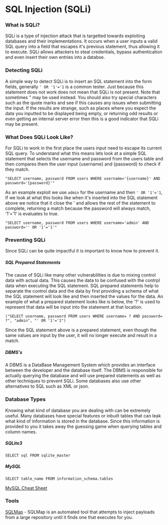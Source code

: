 # SQL Injection (SQLi)

### What is SQLi?
SQLi is a type of injection attack that is targetted towards exploiting databases and their implementations. It occurs when a user inputs a valid SQL query into a field that escapes it's previous statement, thus allowing it to execute. SQLi allows attackers to steal credentials, bypass authentication and even insert their own entries into a databse.

### Detecting SQLi
A simple way to detect SQLi is to insert an SQL statement into the form fields, generally `' OR '1'='1` is a common tester. Just because this statement does not work does not mean that SQLi is not present. Note that sometimes " may be used instead. You should also try special characters such as the quote marks and see if this causes any issues when submitting the input. If the results are strange, such as places where you expect the data you inputted to be displayed being empty, or returning odd results or even getting an internal server error then this is a good indicator that SQLi may be present.

### What Does SQLi Look Like?
For SQLi to work in the first place the users input need to escape its current SQL query. To understand what this means lets look at a simple SQL statement that selects the username and password from the users table and then compares them the user input {username} and {password} to check if they match.

`"SELECT username, password FROM users WHERE username='{username}' AND password='{password}'"`

As an example exploit we use `admin` for the username and then `' OR '1'='1`, If we look at what this looks like when it's inserted into the SQL statement above we notice that it close the ' and allows the rest of the statement to complete, returning a match because the password will always match, '1'='1' is evaluates to true.

`"SELECT username, password FROM users WHERE username='admin' AND password='' OR '1'='1'"`

### Preventing SQLi
Since SQLi can be quite impactful it is important to know how to prevent it.

##### SQL Prepared Statements
The cause of SQLi like many other vulnerabilities is due to mixing control data with actual data. This causes the data to be confused with the contrpl data when executing the SQL statement. SQL prepared statements help to separate the control data and the data by first providing a schema of what the SQL statement will look like and then inserted the values for the data. An example of what a prepared statement looks like is below, the '?' is used to represent that data will be input into the statement at that location.

`("SELECT username, password FROM users WHERE username= ? AND password= ?", "admin", "' OR '1'='1")`

Since the SQL statement above is a prepared statement, even though the same values are input by the user, it will no longer execute and result in a match.

##### DBMS's
A DBMS is a DataBase Management System which provides an interface between the developer and the database itself. The DBMS is responsible for actually querying the database and will use prepared statements as well as other techniques to prevent SQLi. Some databases also use other alternatives to SQL such as XML or json.

### Database Types
Knowing what kind of database you are dealing with can be extremely useful. Many databases have special features or inbuilt tables that can leak what kind of information is stored in the database. Since this information is provided to you it takes away the guessing game when querying tables and column names.

##### SQLite3

`SELECT sql FROM sqlite_master`

##### MySQL

`SELECT table_name FROM information_schema.tables`

[MySQL Cheat Sheet](pentestmonkey.net/cheat-sheet/sql-injection/mysql-sql-injection-cheat-sheet)

### Tools
[SQLMap](https://github.com/sqlmapproject/sqlmap) - SQLMap is an automated tool that attempts to inject payloads from a large repository until it finds one that executes for you.